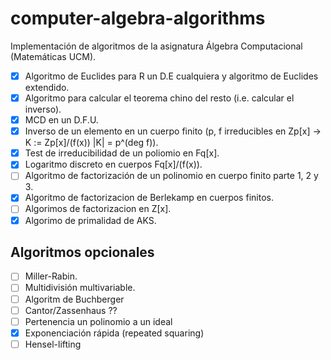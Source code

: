# computer-algebra-algorithms
Implementación de algoritmos de la asignatura Álgebra Computacional (Matemáticas UCM).

- [x] Algoritmo de Euclides para R un D.E cualquiera y algoritmo de Euclides extendido.
- [x] Algoritmo para calcular el teorema chino del resto (i.e. calcular el inverso).
- [x] MCD en un D.F.U.
- [x] Inverso de un elemento en un cuerpo finito (p, f irreducibles en Zp[x] -> K := Zp[x]/(f(x)) |K| = p^(deg f)).
- [x] Test de irreducibilidad de un poliomio en Fq[x].
- [x] Logaritmo discreto en cuerpos Fq[x]/(f(x)).
- [ ] Algoritmo de factorización de un polinomio en cuerpo finito parte 1, 2 y 3.
- [x] Algoritmo de factorizacion de Berlekamp en cuerpos finitos.
- [ ] Algorimos de factorizacion en Z[x].
- [x] Algorimo de primalidad de AKS.

## Algoritmos opcionales

- [ ] Miller-Rabin.
- [ ] Multidivisión multivariable.
- [ ] Algoritm de Buchberger
- [ ] Cantor/Zassenhaus ??
- [ ] Pertenencia un polinomio a un ideal
- [x] Exponenciación rápida (repeated squaring)
- [ ] Hensel-lifting